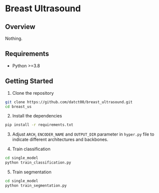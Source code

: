 # Breast Ultrasound

## Overview

Nothing.

## Requirements 
- Python >=3.8

## Getting Started
1. Clone the repository
```bash
git clone https://github.com/datct00/breast_ultrasound.git
cd breast_us
```

2. Install the dependencies
```bash
pip install -r requirements.txt
```

3. Adjust `ARCH`, `ENCODER_NAME` and `OUTPUT_DIR` parameter in `hyper.py` file to indicate different architectures and backbones.

4. Train classification
```bash
cd single_model
python train_classification.py
```

5. Train segmentation
```bash
cd single_model
python train_segmentation.py
```




